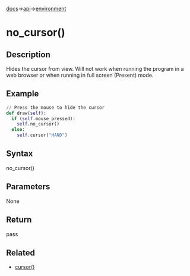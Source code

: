 [docs](/docs/)→[api](/docs/api)→[environment](/docs/api/environment/)

# no_cursor()

## Description

Hides the cursor from view. Will not work when running the program in a web browser or when running in full screen (Present) mode.

## Example

```py
// Press the mouse to hide the cursor
def draw(self):
  if (self.mouse_pressed):
    self.no_cursor()
  else:
    self.cursor("HAND")
```

## Syntax

no_cursor()

## Parameters

None

## Return

pass

## Related

- [cursor()](/docs/api/environment/cursor_.md)